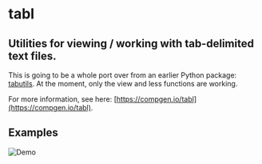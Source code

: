 # tabl

## Utilities for viewing / working with tab-delimited text files.

This is going to be a whole port over from an earlier Python package: [tabutils](https://github.com/mbreese/tabutils). At the moment, only the view and less functions are working.

For more information, see here: [https://compgen.io/tabl](https://compgen.io/tabl).

## Examples

![Demo](https://github.com/compgen-io/tabl-docs/raw/master/assets/img/tabl-demo-2.gif)
